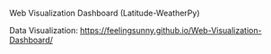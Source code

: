 Web Visualization Dashboard (Latitude-WeatherPy)

Data Visualization: https://feelingsunny.github.io/Web-Visualization-Dashboard/
